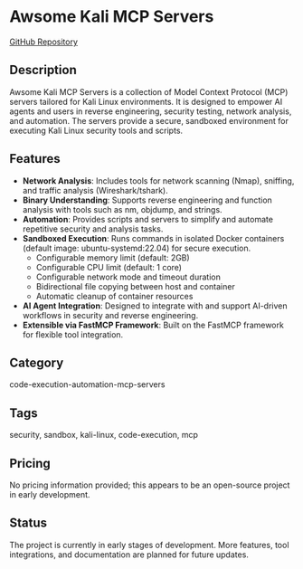 # Awsome Kali MCP Servers

[GitHub Repository](https://github.com/ccq1/awsome-kali-mcpservers)

## Description
Awsome Kali MCP Servers is a collection of Model Context Protocol (MCP) servers tailored for Kali Linux environments. It is designed to empower AI agents and users in reverse engineering, security testing, network analysis, and automation. The servers provide a secure, sandboxed environment for executing Kali Linux security tools and scripts.

## Features
- **Network Analysis**: Includes tools for network scanning (Nmap), sniffing, and traffic analysis (Wireshark/tshark).
- **Binary Understanding**: Supports reverse engineering and function analysis with tools such as nm, objdump, and strings.
- **Automation**: Provides scripts and servers to simplify and automate repetitive security and analysis tasks.
- **Sandboxed Execution**: Runs commands in isolated Docker containers (default image: ubuntu-systemd:22.04) for secure execution.
    - Configurable memory limit (default: 2GB)
    - Configurable CPU limit (default: 1 core)
    - Configurable network mode and timeout duration
    - Bidirectional file copying between host and container
    - Automatic cleanup of container resources
- **AI Agent Integration**: Designed to integrate with and support AI-driven workflows in security and reverse engineering.
- **Extensible via FastMCP Framework**: Built on the FastMCP framework for flexible tool integration.

## Category
code-execution-automation-mcp-servers

## Tags
security, sandbox, kali-linux, code-execution, mcp

## Pricing
No pricing information provided; this appears to be an open-source project in early development.

## Status
The project is currently in early stages of development. More features, tool integrations, and documentation are planned for future updates.